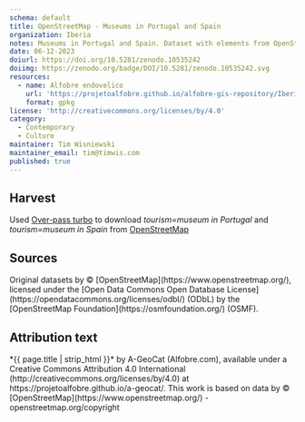 ```yaml
---
schema: default
title: OpenStreetMap - Museums in Portugal and Spain
organization: Iberia
notes: Museums in Portugal and Spain. Dataset with elements from OpenStreetMap. 
date: 06-12-2023
doiurl: https://doi.org/10.5281/zenodo.10535242
doiimg: https://zenodo.org/badge/DOI/10.5281/zenodo.10535242.svg
resources:
  - name: Alfobre endovelico
    url: 'https://projetoalfobre.github.io/alfobre-gis-repository/Iberian_Peninsula/museums/museums_in_portugal_and_spain.gpkg'
    format: gpkg
license: 'http://creativecommons.org/licenses/by/4.0'
category:
  - Contemporary
  - Culture
maintainer: Tim Wisniewski
maintainer_email: tim@timwis.com
published: true
---
```


<h2>Harvest</h2>
 
Used [Over-pass turbo](https://overpass-turbo.eu/) to download *tourism=museum in Portugal* and *tourism=museum in Spain* from [OpenStreetMap](https://www.openstreetmap.org/)

<h2>Sources</h2>
Original datasets by © [OpenStreetMap](https://www.openstreetmap.org/), licensed under the [Open Data Commons Open Database License](https://opendatacommons.org/licenses/odbl/) (ODbL) by the [OpenStreetMap Foundation](https://osmfoundation.org/) (OSMF).

<h2>Attribution text</h2>
*{{ page.title | strip_html }}* by A-GeoCat (Alfobre.com), available under a Creative Commons Attribution 4.0 International (http://creativecommons.org/licenses/by/4.0) at https://projetoalfobre.github.io/a-geocat/. This work is based on data by © [OpenStreetMap](https://www.openstreetmap.org/) - openstreetmap.org/copyright

